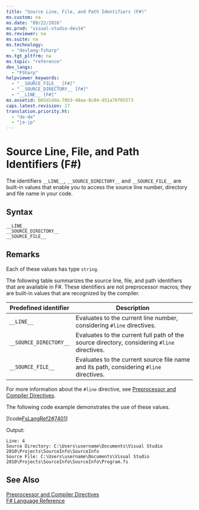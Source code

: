 ```yaml
---
title: "Source Line, File, and Path Identifiers (F#)"
ms.custom: na
ms.date: "09/22/2016"
ms.prod: "visual-studio-dev14"
ms.reviewer: na
ms.suite: na
ms.technology: 
  - "devlang-fsharp"
ms.tgt_pltfrm: na
ms.topic: "reference"
dev_langs: 
  - "FSharp"
helpviewer_keywords: 
  - "__SOURCE_FILE__ [F#]"
  - "__SOURCE_DIRECTORY__ [F#]"
  - "__LINE__ [F#]"
ms.assetid: b65d1dda-70b3-40aa-8c04-d51a78f05573
caps.latest.revision: 17
translation.priority.ht: 
  - "de-de"
  - "ja-jp"
---
```

# Source Line, File, and Path Identifiers (F#)
The identifiers `__LINE__`, `__SOURCE_DIRECTORY__` and `__SOURCE_FILE__` are built-in values that enable you to access the source line number, directory and file name in your code.  
  
## Syntax  
  
```  
__LINE__  
__SOURCE_DIRECTORY__  
__SOURCE_FILE__  
```  
  
## Remarks  
 Each of these values has type `string`.  
  
 The following table summarizes the source line, file, and path identifiers that are available in F#. These identifiers are not preprocessor macros; they are built-in values that are recognized by the compiler.  
  
|Predefined identifier|Description|  
|---------------------------|-----------------|  
|`__LINE__`|Evaluates to the current line number, considering `#line` directives.|  
|`__SOURCE_DIRECTORY__`|Evaluates to the current full path of the source directory, considering `#line` directives.|  
|`__SOURCE_FILE__`|Evaluates to the current source file name and its path, considering `#line` directives.|  
  
 For more information about the `#line` directive, see [Preprocessor and Compiler Directives](../vs140/compiler-directives--fsharp-.md).  
  
 The following code example demonstrates the use of these values.  
  
 [!code[FsLangRef2#7401](../vs140/codesnippet/FSharp/source-line--file--and-path-identifiers--fsharp-_1.fs)]  
  
 Output:  
  
```  
Line: 4  
Source Directory: C:\Users\username\Documents\Visual Studio 2010\Projects\SourceInfo\SourceInfo  
Source File: C:\Users\username\Documents\Visual Studio 2010\Projects\SourceInfo\SourceInfo\Program.fs  
```  
  
## See Also  
 [Preprocessor and Compiler Directives](../vs140/compiler-directives--fsharp-.md)   
 [F# Language Reference](../vs140/fsharp-language-reference.md)